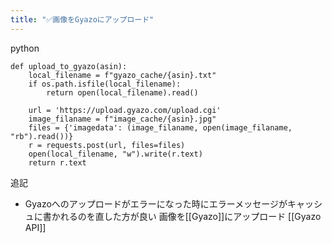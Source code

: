 ```yaml
---
title: "✅画像をGyazoにアップロード"
---
```


python

```
def upload_to_gyazo(asin):
    local_filename = f"gyazo_cache/{asin}.txt"
    if os.path.isfile(local_filename):
        return open(local_filename).read()

    url = 'https://upload.gyazo.com/upload.cgi'
    image_filaname = f"image_cache/{asin}.jpg"
    files = {'imagedata': (image_filaname, open(image_filaname, "rb").read())}
    r = requests.post(url, files=files)
    open(local_filename, "w").write(r.text)
    return r.text
```


追記
- Gyazoへのアップロードがエラーになった時にエラーメッセージがキャッシュに書かれるのを直した方が良い
画像を[[Gyazo]]にアップロード
[[Gyazo API]]
